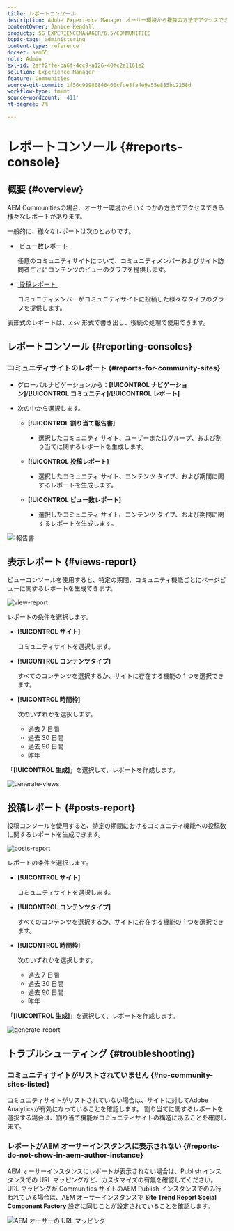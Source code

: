 ```yaml
---
title: レポートコンソール
description: Adobe Experience Manager オーサー環境から複数の方法でアクセスできる様々なレポートの使用方法について説明します。
contentOwner: Janice Kendall
products: SG_EXPERIENCEMANAGER/6.5/COMMUNITIES
topic-tags: administering
content-type: reference
docset: aem65
role: Admin
exl-id: 2aff2ffe-ba6f-4cc9-a126-40fc2a1161e2
solution: Experience Manager
feature: Communities
source-git-commit: 1f56c99980846400cfde8fa4e9a55e885bc2258d
workflow-type: tm+mt
source-wordcount: '411'
ht-degree: 7%

---
```


# レポートコンソール {#reports-console}

## 概要 {#overview}

AEM Communitiesの場合、オーサー環境からいくつかの方法でアクセスできる様々なレポートがあります。

一般的に、様々なレポートは次のとおりです。

* [&#x200B; ビュー数レポート &#x200B;](#views-report)

  任意のコミュニティサイトについて、コミュニティメンバーおよびサイト訪問者ごとにコンテンツのビューのグラフを提供します。

* [&#x200B; 投稿レポート &#x200B;](#posts-report)

  コミュニティメンバーがコミュニティサイトに投稿した様々なタイプのグラフを提供します。

表形式のレポートは、.csv 形式で書き出し、後続の処理で使用できます。

## レポートコンソール {#reporting-consoles}

### コミュニティサイトのレポート {#reports-for-community-sites}

* グローバルナビゲーションから：**[!UICONTROL ナビゲーション]**/**[!UICONTROL コミュニティ]**/**[!UICONTROL レポート]**

* 次の中から選択します。

   * **[!UICONTROL 割り当て報告書]**

      * 選択したコミュニティ サイト、ユーザーまたはグループ、および割り当てに関するレポートを生成します。

   * **[!UICONTROL 投稿レポート]**

      * 選択したコミュニティ サイト、コンテンツ タイプ、および期間に関するレポートを生成します。

   * **[!UICONTROL ビュー数レポート]**

      * 選択したコミュニティ サイト、コンテンツ タイプ、および期間に関するレポートを生成します。

![&#x200B; 報告書 &#x200B;](assets/reports1.png)

## 表示レポート {#views-report}

ビューコンソールを使用すると、特定の期間、コミュニティ機能ごとにページビューに関するレポートを生成できます。

![view-report](assets/view-report.png)

レポートの条件を選択します。

* **[!UICONTROL サイト]**

  コミュニティサイトを選択します。

* **[!UICONTROL コンテンツタイプ]**

  すべてのコンテンツを選択するか、サイトに存在する機能の 1 つを選択できます。

* **[!UICONTROL 時間枠]**

  次のいずれかを選択します。

   * 過去 7 日間
   * 過去 30 日間
   * 過去 90 日間
   * 昨年

「**[!UICONTROL 生成]**」を選択して、レポートを作成します。

![generate-views](assets/generate-views.png)

## 投稿レポート {#posts-report}

投稿コンソールを使用すると、特定の期間におけるコミュニティ機能への投稿数に関するレポートを生成できます。

![posts-report](assets/posts-report.png)

レポートの条件を選択します。

* **[!UICONTROL サイト]**

  コミュニティサイトを選択します。

* **[!UICONTROL コンテンツタイプ]**

  すべてのコンテンツを選択するか、サイトに存在する機能の 1 つを選択できます。

* **[!UICONTROL 時間枠]**

  次のいずれかを選択します。

   * 過去 7 日間
   * 過去 30 日間
   * 過去 90 日間
   * 昨年

「**[!UICONTROL 生成]**」を選択して、レポートを作成します。

![generate-report](assets/generate-posts-report.png)

## トラブルシューティング {#troubleshooting}

### コミュニティサイトがリストされていません {#no-community-sites-listed}

コミュニティサイトがリストされていない場合は、サイトに対してAdobe Analyticsが有効になっていることを確認します。 割り当てに関するレポートを選択する場合は、割り当て機能がコミュニティサイトの構造にあることを確認します。

### レポートがAEM オーサーインスタンスに表示されない {#reports-do-not-show-in-aem-author-instance}

AEM オーサーインスタンスにレポートが表示されない場合は、Publish インスタンスでの URL マッピングなど、カスタマイズの有無を確認してください。 URL マッピングが Communities サイトのAEM Publish インスタンスでのみ行われている場合は、AEM オーサーインスタンスで **Site Trend Report Social Component Factory** 設定に同じことが設定されていることを確認します。

![AEM オーサーの URL マッピング &#x200B;](assets/sitetrend.png)
